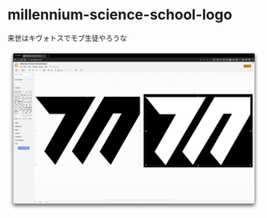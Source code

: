 # millennium-science-school-logo

来世はキヴォトスでモブ生徒やろうな

![](https://github.com/mi2428/millennium-science-school-logo/blob/screenshot/screenshot.png?raw=true)
